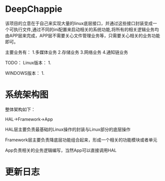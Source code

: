 # DeepChappie
该项目的立意在于自己来实现大量的linux底层接口，并通过这些接口封装变成一个可执行文件,通过不同的ini配置来启动相关的系统功能,将所有的相关逻辑业务均由APP层来完成，APP层不需要关心文件管理业务等，只需要关心相关的业务功能即可。


主要业务有：
1.多媒体业务
2.存储业务
3.网络业务
4.通知链业务


TODO：
Linux版本：
1.

WINDOWS版本：
1.


# 系统架构图

整体架构如下：

HAL->Framework->App

HAL层主要负责最基础的Linux操作的封装与Linux部分的底层操作

Framework层主要负责降底层功能组合起来，形成一个相关的功能模块或者单元

App负责相关的业务逻辑编写，当然App可以直接调用HAL

# 更新日志
